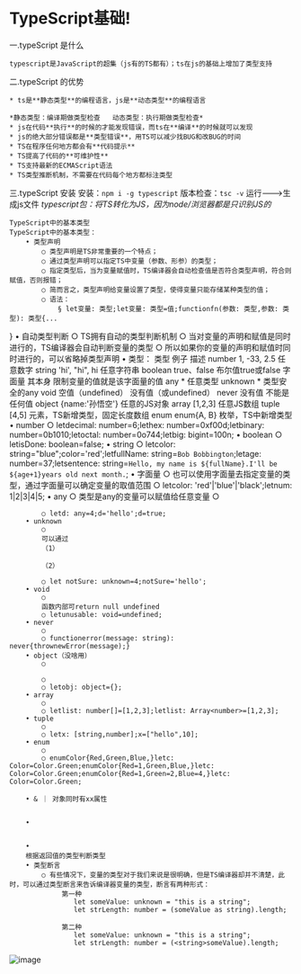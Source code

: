 # TypeScript基础!

 一.typeScript 是什么  

	typescript是JavaScript的超集（js有的TS都有）；ts在js的基础上增加了类型支持
	
二.typeScript 的优势

	* ts是**静态类型**的编程语言，js是**动态类型**的编程语言
	
	*静态类型：编译期做类型检查   动态类型：执行期做类型检查*
	* js在代码**执行**的时候的才能发现错误，而ts在**编译**的时候就可以发现
	* js的绝大部分错误都是**类型错误**，用TS可以减少找BUG和改BUG的时间
	* TS在程序任何地方都会有**代码提示**
	* TS提高了代码的**可维护性**
	* TS支持最新的ECMAScript语法
	* TS类型推断机制，不需要在代码每个地方都标注类型
 三.typeScript 安装
	安装：`npm i -g typescript`
	版本检查：`tsc -v`
	运行--->生成js文件
	*typescript包：将TS转化为JS，因为node/浏览器都是只识别JS的*



	TypeScript中的基本类型
	TypeScript中的基本类型：
		• 类型声明
			○ 类型声明是TS非常重要的一个特点；
			○ 通过类型声明可以指定TS中变量（参数、形参）的类型；
			○ 指定类型后，当为变量赋值时，TS编译器会自动检查值是否符合类型声明，符合则赋值，否则报错；
			○ 简而言之，类型声明给变量设置了类型，使得变量只能存储某种类型的值；
			○ 语法：
				§ let变量: 类型;let变量: 类型=值;functionfn(参数: 类型,参数: 类型): 类型{...
}
		• 自动类型判断
			○ TS拥有自动的类型判断机制
			○ 当对变量的声明和赋值是同时进行的，TS编译器会自动判断变量的类型
			○ 所以如果你的变量的声明和赋值时同时进行的，可以省略掉类型声明
		• 类型：
		类型	例子	描述
		number	1, -33, 2.5	任意数字
		string	'hi', "hi", hi	任意字符串
		boolean	true、false	布尔值true或false
		字面量	其本身	限制变量的值就是该字面量的值
		any	*	任意类型
		unknown	*	类型安全的any
		void	空值（undefined）	没有值（或undefined）
		never	没有值	不能是任何值
		object	{name:'孙悟空'}	任意的JS对象
		array	[1,2,3]	任意JS数组
		tuple	[4,5]	元素，TS新增类型，固定长度数组
		enum	enum{A, B}	枚举，TS中新增类型
		• number
			○ letdecimal: number=6;lethex: number=0xf00d;letbinary: number=0b1010;letoctal: number=0o744;letbig: bigint=100n;
		• boolean
			○ letisDone: boolean=false;
		• string
			○ letcolor: string="blue";color='red';letfullName: string=`Bob Bobbington`;letage: number=37;letsentence: string=`Hello, my name is ${fullName}.I'll be ${age+1}years old next month.`;
		• 字面量
			○ 也可以使用字面量去指定变量的类型，通过字面量可以确定变量的取值范围
			○ letcolor: 'red'|'blue'|'black';letnum: 1|2|3|4|5;
		• any
			○ 类型是any的变量可以赋值给任意变量
			○ 
			
			○ letd: any=4;d='hello';d=true;
		• unknown
			○ 
			可以通过
			（1）
			
			（2）
			
			○ let notSure: unknown=4;notSure='hello';
		• void
			○ 
			函数内部可return null undefined
			○ letunusable: void=undefined;
		• never
			○ 
			○ functionerror(message: string): never{thrownewError(message);}
		• object（没啥用）
			○ 
			
			○ 
			○ letobj: object={};
		• array
			○ 
			○ letlist: number[]=[1,2,3];letlist: Array<number>=[1,2,3];
		• tuple
			○ 
			○ letx: [string,number];x=["hello",10];
		• enum
			○ 
			○ enumColor{Red,Green,Blue,}letc: Color=Color.Green;enumColor{Red=1,Green,Blue,}letc: Color=Color.Green;enumColor{Red=1,Green=2,Blue=4,}letc: Color=Color.Green;
			
		• & ｜ 对象同时有xx属性
		
			
		• 
	
	
		• 
		根据返回值的类型判断类型
		• 类型断言
			○ 有些情况下，变量的类型对于我们来说是很明确，但是TS编译器却并不清楚，此时，可以通过类型断言来告诉编译器变量的类型，断言有两种形式：
				 第一种
					let someValue: unknown = "this is a string";
					let strLength: number = (someValue as string).length;
					
				 第二种
					let someValue: unknown = "this is a string";
					let strLength: number = (<string>someValue).length;
![image](https://user-images.githubusercontent.com/117837871/215303480-d2287052-7575-44ac-b7cc-99bd4b6f0dba.png)
